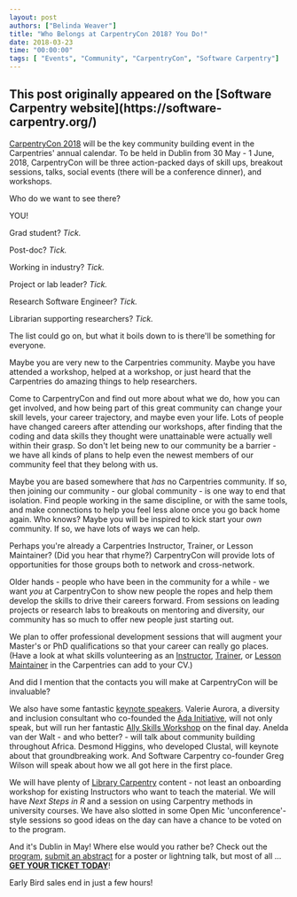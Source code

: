 ```yaml
---
layout: post
authors: ["Belinda Weaver"]
title: "Who Belongs at CarpentryCon 2018? You Do!"
date: 2018-03-23
time: "00:00:00"
tags: [ "Events", "Community", "CarpentryCon", "Software Carpentry"]
---
```


<h2>This post originally appeared on the [Software Carpentry website](https://software-carpentry.org/)</h2>

[CarpentryCon 2018](http://www.carpentrycon.org/) will be the key community building event in the Carpentries' annual calendar. To 
be held in Dublin from 30 May - 1 June, 2018, CarpentryCon will be three action-packed days of skill ups, 
breakout sessions, talks, social events (there will be a conference dinner), and workshops.

Who do we want to see there?

YOU!

Grad student? *Tick.* 

Post-doc? *Tick.* 

Working in industry? *Tick.* 

Project or lab leader? *Tick.*

Research Software Engineer? *Tick.* 

Librarian supporting researchers? *Tick.*

The list could go on, but what it boils down to is there'll be something for everyone.

Maybe you are very new to the Carpentries community. Maybe you have attended a workshop, helped at a workshop, 
or just heard that the Carpentries do amazing things to help researchers.

Come to CarpentryCon and find out more about what we do, how you can get involved, and how being part of 
this great community can change your skill levels, your career trajectory, and maybe even your life. Lots of 
people have changed careers after attending our workshops, after finding that the coding and data skills they 
thought were unattainable were actually well within their grasp. So don't let being new to our community be a barrier - 
we have all kinds of plans to help even the newest members of our community feel that they belong with us.

Maybe you are based somewhere that *has* no Carpentries community. If so, then joining our community - our 
global community - is one way to end that isolation. Find people working in the same discipline, or with 
the same tools, and make connections to help you feel less alone once you go back home again. Who knows? 
Maybe you will be inspired to kick start your *own* community. If so, we have lots of ways we can help.

Perhaps you're already a Carpentries Instructor, Trainer, or Lesson Maintainer? (Did you hear that rhyme?) CarpentryCon 
will provide lots of opportunities for those groups both to network and cross-network.

Older hands - people who have been in the community for a while - we want *you* at CarpentryCon to show new 
people the ropes and help them develop the skills to drive their careers forward. From sessions on leading 
projects or research labs to breakouts on mentoring and diversity, our community has so much to offer 
new people just starting out. 

We plan to offer professional development sessions that will augment your Master's 
or PhD qualifications so that your career can really go places. (Have a look at what skills volunteering 
as an [Instructor](https://github.com/carpentries/commons/blob/master/text-for-instructors.md), 
[Trainer](https://github.com/carpentries/commons/blob/master/text-for-trainers.md), 
or [Lesson Maintainer](https://github.com/carpentries/commons/blob/master/text-for-maintainers.md) 
in the Carpentries can add to your CV.)

And did I mention that the contacts you will make at CarpentryCon will be invaluable?   

We also have some fantastic [keynote speakers](http://www.carpentrycon.org/#comp). Valerie Aurora, a diversity and inclusion 
consultant who co-founded the [Ada Initiative](http://adainitiative.org/), will not only speak, but will run her 
fantastic [Ally Skills Workshop](https://frameshiftconsulting.com/ally-skills-workshop/) on the final day. Anelda 
van der Walt - and who better? - will talk about community building throughout Africa. Desmond Higgins, 
who developed Clustal, will keynote about that groundbreaking work. And Software Carpentry co-founder 
Greg Wilson will speak about how we all got here in the first place.

We will have plenty of [Library Carpentry](https://librarycarpentry.github.io/) content - not least an onboarding workshop for existing 
Instructors who want to teach the material. We will have *Next Steps in R* and a session on using 
Carpentry methods in university courses. We have also slotted in some Open Mic 'unconference'-style sessions 
so good ideas on the day can have a chance to be voted on to the program.

And it's Dublin in May! Where else would you rather be? Check out the [program](http://www.carpentrycon.org/#prog), 
[submit an abstract](https://carpentries.typeform.com/to/AImKAG) for a poster or lightning talk, but most of 
all ... **[GET YOUR TICKET TODAY](https://www.eventbrite.com/e/carpentrycon-2018-tickets-42447719271)**! 

Early Bird sales end in just a few hours!
